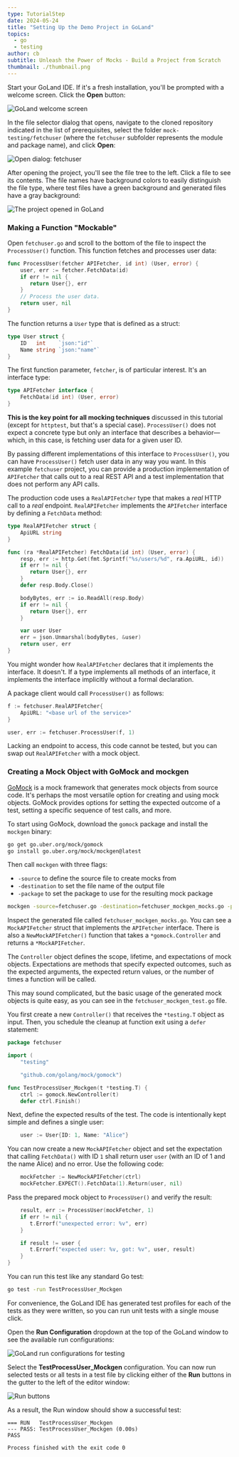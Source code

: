 ```yaml
---
type: TutorialStep
date: 2024-05-24
title: "Setting Up the Demo Project in GoLand"
topics:
  - go
  - testing
author: cb
subtitle: Unleash the Power of Mocks - Build a Project from Scratch
thumbnail: ./thumbnail.png
---
```


Start your GoLand IDE. If it's a fresh installation, you'll be prompted with a welcome screen. Click the **Open** button:

![GoLand welcome screen](https://i.imgur.com/Eu5Lf7e.png)

In the file selector dialog that opens, navigate to the cloned repository indicated in the list of prerequisites, select the folder `mock-testing/fetchuser` (where the `fetchuser` subfolder represents the module and package name), and click **Open**:

![Open dialog: fetchuser](https://i.imgur.com/U1A55gy.png)

After opening the project, you'll see the file tree to the left. Click a file to see its contents. The file names have background colors to easily distinguish the file type, where test files have a green background and generated files have a gray background:

![The project opened in GoLand](https://i.imgur.com/Maf8TYv.png)

### Making a Function "Mockable"

Open `fetchuser.go` and scroll to the bottom of the file to inspect the `ProcessUser()` function. This function fetches and processes user data:

```go
func ProcessUser(fetcher APIFetcher, id int) (User, error) {
    user, err := fetcher.FetchData(id)
    if err != nil {
       return User{}, err
    }
    // Process the user data.
    return user, nil
}
```

The function returns a `User` type that is defined as a struct:

```go
type User struct {
    ID   int    `json:"id"`
    Name string `json:"name"`
}
```

The first function parameter, `fetcher`, is of particular interest. It's an interface type:

```go
type APIFetcher interface {
    FetchData(id int) (User, error)
}
```

**This is the key point for all mocking techniques** discussed in this tutorial (except for `httptest`, but that's a special case). `ProcessUser()` does not expect a concrete type but only an interface that describes a behavior—which, in this case, is fetching user data for a given user ID.

By passing different implementations of this interface to `ProcessUser()`, you can have `ProcessUser()` fetch user data in any way you want. In this example `fetchuser` project, you can provide a production implementation of `APIFetcher` that calls out to a real REST API and a test implementation that does not perform any API calls.

The production code uses a `RealAPIFetcher` type that makes a _real_ HTTP call to a _real_ endpoint. `RealAPIFetcher` implements the `APIFetcher` interface by defining a `FetchData` method:

```go
type RealAPIFetcher struct {
    ApiURL string
}

func (ra *RealAPIFetcher) FetchData(id int) (User, error) {
    resp, err := http.Get(fmt.Sprintf("%s/users/%d", ra.ApiURL, id))
    if err != nil {
       return User{}, err
    }
    defer resp.Body.Close()

    bodyBytes, err := io.ReadAll(resp.Body)
    if err != nil {
       return User{}, err
    }

    var user User
    err = json.Unmarshal(bodyBytes, &user)
    return user, err
}
```

You might wonder how `RealAPIFetcher` declares that it implements the interface. It doesn't. If a type implements all methods of an interface, it implements the interface implicitly without a formal declaration.

A package client would call `ProcessUser()` as follows:

```go
f := fetchuser.RealAPIFetcher{
    ApiURL: "<base url of the service>"
}

user, err := fetchuser.ProcessUser(f, 1)
```

Lacking an endpoint to access, this code cannot be tested, but you can swap out `RealAPIFetcher` with a mock object.

### Creating a Mock Object with GoMock and mockgen

[GoMock](https://github.com/uber-go/mock) is a mock framework that generates mock objects from source code. It's perhaps the most versatile option for creating and using mock objects. GoMock provides options for setting the expected outcome of a test, setting a specific sequence of test calls, and more.

To start using GoMock, download the `gomock` package and install the `mockgen` binary:

```bash
go get go.uber.org/mock/gomock
go install go.uber.org/mock/mockgen@latest
```

Then call `mockgen` with three flags:

- `-source` to define the source file to create mocks from
- `-destination` to set the file name of the output file
- `-package` to set the package to use for the resulting mock package

```bash
mockgen -source=fetchuser.go -destination=fetchuser_mockgen_mocks.go -package=fetchuser
```

Inspect the generated file called `fetchuser_mockgen_mocks.go`. You can see a `MockAPIFetcher` struct that implements the `APIFetcher` interface. There is also a `NewMockAPIFetcher()` function that takes a `*gomock.Controller` and returns a `*MockAPIFetcher`.

The `Controller` object defines the scope, lifetime, and expectations of mock objects. Expectations are methods that specify expected outcomes, such as the expected arguments, the expected return values, or the number of times a function will be called.

This may sound complicated, but the basic usage of the generated mock objects is quite easy, as you can see in the `fetchuser_mockgen_test.go` file.

You first create a new `Controller()` that receives the `*testing.T` object as input. Then, you schedule the cleanup at function exit using a `defer` statement:

```go
package fetchuser

import (
    "testing"

    "github.com/golang/mock/gomock")

func TestProcessUser_Mockgen(t *testing.T) {
    ctrl := gomock.NewController(t)
    defer ctrl.Finish()
```

Next, define the expected results of the test. The code is intentionally kept simple and defines a single user:

```go
    user := User{ID: 1, Name: "Alice"}
```

You can now create a new `MockAPIFetcher` object and set the expectation that calling `FetchData()` with ID `1` shall return user `user` (with an ID of 1 and the name Alice) and no error. Use the following code:

```go
    mockFetcher := NewMockAPIFetcher(ctrl)
    mockFetcher.EXPECT().FetchData(1).Return(user, nil)
```

Pass the prepared mock object to `ProcessUser()` and verify the result:

```go
    result, err := ProcessUser(mockFetcher, 1)
    if err != nil {
       t.Errorf("unexpected error: %v", err)
    }

    if result != user {
       t.Errorf("expected user: %v, got: %v", user, result)
    }
}
```

You can run this test like any standard Go test:

```bash
go test -run TestProcessUser_Mockgen
```

For convenience, the GoLand IDE has generated test profiles for each of the tests as they were written, so you can run unit tests with a single mouse click.

Open the **Run Configuration** dropdown at the top of the GoLand window to see the available run configurations:

![GoLand run configurations for testing](https://i.imgur.com/kYUttU6.png)

Select the **TestProcessUser_Mockgen** configuration. You can now run selected tests or all tests in a test file by clicking either of the **Run** buttons in the gutter to the left of the editor window:

![Run buttons](https://i.imgur.com/kiOlRQi.png)

As a result, the Run window should show a successful test:

```
=== RUN   TestProcessUser_Mockgen
--- PASS: TestProcessUser_Mockgen (0.00s)
PASS

Process finished with the exit code 0
```
